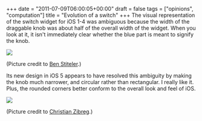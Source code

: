 +++
date = "2011-07-09T06:00:05+00:00"
draft = false
tags = ["opinions", "computation"]
title = "Evolution of a switch"
+++
The visual representation of the switch widget for iOS 1-4 was ambiguous because the width of the draggable knob was about half of the overall width of the widget. When you look  at it, it isn't immediately clear whether the blue part is meant to signify the knob.

![](/img/2011-07-09-evolution-of-a-switch/f6bc2fb3bba91ceac2cf426734263f652e9352999857a2d25cc656d9cc39b016.png)

(Picture credit to [Ben Stiteler](http://www.appletell.com/technologytell/article/ios-4-first-impressions-on-the-ipod-touch/).)

Its new design in iOS 5 appears to have resolved this ambiguity by making the knob much narrower, and circular rather than rectangular. I really like it. Plus, the rounded corners better conform to the overall look and feel of iOS.

![](/img/2011-07-09-evolution-of-a-switch/1b7636cf4cef20a204f226a7298c70e5f06a3183cc726e9dac5086ea3fef4558.png)

(Picture credit to [Christian Zibreg](http://9to5mac.com/2011/06/08/imessage-what-you-need-to-know/).)

